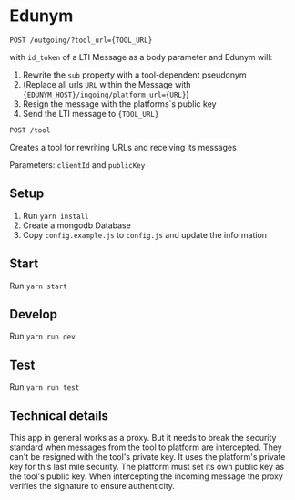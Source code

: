 # Edunym

``POST /outgoing/?tool_url={TOOL_URL}``

with ``id_token`` of a LTI Message as a body parameter and Edunym will:
 1. Rewrite the ``sub`` property with a tool-dependent pseudonym
 2. (Replace all urls ``URL`` within the Message with ``{EDUNYM_HOST}/ingoing/platform_url={URL}``)
 3. Resign the message with the platforms`s public key
 4. Send the LTI message to ``{TOOL_URL}``
 
``POST /tool``

Creates a tool for rewriting URLs and receiving its messages

Parameters: ``clientId`` and ``publicKey``

## Setup

1. Run ``yarn install``
2. Create a mongodb Database
3. Copy ``config.example.js`` to ``config.js`` and update the information

## Start

Run ``yarn start``

## Develop

Run ``yarn run dev``

## Test

Run ``yarn run test``

## Technical details

This app in general works as a proxy. But it needs to break the security standard when messages from the tool to platform are intercepted. They can't be resigned with the tool's private key. It uses the platform's private key for this last mile security. The platform must set its own public key as the tool's public key. When intercepting the incoming message the proxy verifies the signature to ensure authenticity.